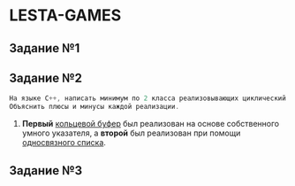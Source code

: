 # LESTA-GAMES

## Задание №1

## Задание №2

```cpp
На языке С++, написать минимум по 2 класса реализовывающих циклический буфер.
Объяснить плюсы и минусы каждой реализации.
```

1) **Первый** [кольцевой буфер](https://github.com/lookatme777/lesta-games/tree/main/ringbuffer/ringbuffer) был реализован на основе собственного умного указателя, а **второй** был реализован при помощи [односвязного списка](https://github.com/lookatme777/lesta-games/tree/main/ringbufferv2/ringbufferV2/ringbufferV2). 

## Задание №3

